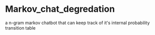 Markov_chat_degredation
=======================

a n-gram markov chatbot that can keep track of it's internal probability transition table

